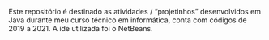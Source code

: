 Este repositório é destinado as atividades / “projetinhos”
desenvolvidos em Java durante meu curso técnico em informática, conta com
códigos de 2019 a 2021. A ide utilizada foi o NetBeans.
